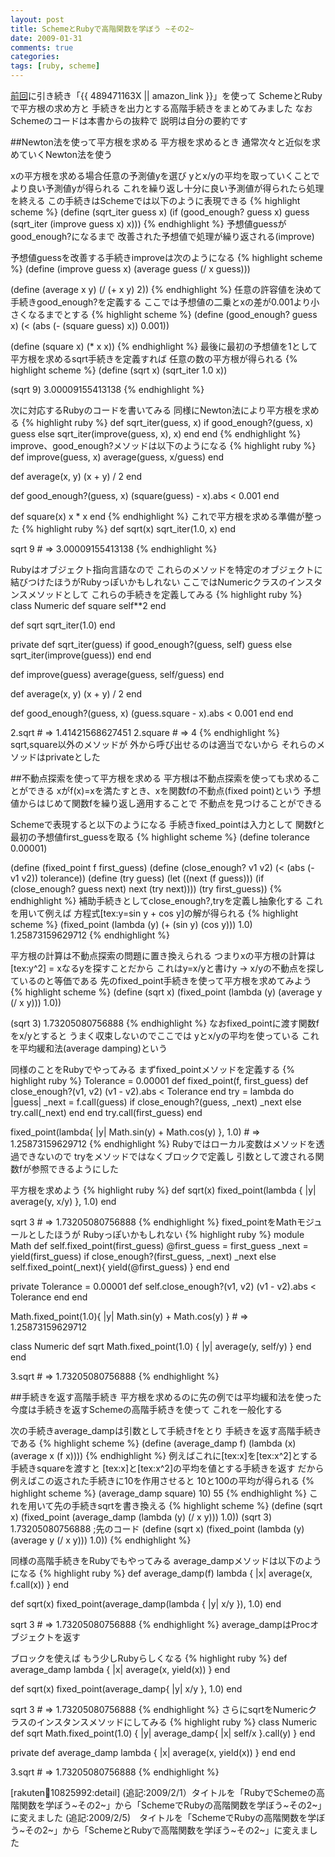```yaml
---
layout: post
title: SchemeとRubyで高階関数を学ぼう ~その2~
date: 2009-01-31
comments: true
categories:
tags: [ruby, scheme]
---
```



[前回](/2009/01/29/Scheme-Ruby/)に引き続き「{{ 489471163X || amazon_link }}」を使って
SchemeとRubyで平方根の求め方と
手続きを出力とする高階手続きをまとめてみました
なおSchemeのコードは本書からの抜粋で
説明は自分の要約です

##Newton法を使って平方根を求める
平方根を求めるとき
通常次々と近似を求めていくNewton法を使う

xの平方根を求める場合任意の予測値yを選び
yとx/yの平均を取っていくことでより良い予測値yが得られる
これを繰り返し十分に良い予測値が得られたら処理を終える
この手続きはSchemeでは以下のように表現できる
{% highlight scheme %}
 (define (sqrt_iter guess x)
 	(if (good_enough? guess x)
 	     guess
 	     (sqrt_iter (improve guess x)
 			      x)))
{% endhighlight %}
予想値guessがgood_enough?になるまで
改善された予想値で処理が繰り返される(improve)

予想値guessを改善する手続きimproveは次のようになる
{% highlight scheme %}
 (define (improve guess x)
 	(average guess (/ x guess)))
 
 (define (average x y)
 	(/ (+ x y) 2))
{% endhighlight %}
任意の許容値を決めて手続きgood_enough?を定義する
ここでは予想値の二乗とxの差が0.001より小さくなるまでとする
{% highlight scheme %}
 (define (good_enough? guess x)
 	(< (abs (- (square guess) x)) 0.001))
 	
 (define (square x)
 	(* x x))
{% endhighlight %}
最後に最初の予想値を1として
平方根を求めるsqrt手続きを定義すれば
任意の数の平方根が得られる
{% highlight scheme %}
 (define (sqrt x)
 	(sqrt_iter 1.0 x))
 
 (sqrt 9)
 3.00009155413138
{% endhighlight %}

次に対応するRubyのコードを書いてみる
同様にNewton法により平方根を求める
{% highlight ruby %}
 def sqrt_iter(guess, x)
   if good_enough?(guess, x)
     guess
   else
     sqrt_iter(improve(guess, x), x)
   end
 end
{% endhighlight %}
improve、good_enough?メソッドは以下のようになる
{% highlight ruby %}
 def improve(guess, x)
   average(guess, x/guess)
 end
 
 def average(x, y)
   (x + y) / 2
 end
 
 def good_enough?(guess, x)
   (square(guess) - x).abs < 0.001
 end
 
 def square(x)
   x * x
 end
{% endhighlight %}
これで平方根を求める準備が整った
{% highlight ruby %}
 def sqrt(x)
   sqrt_iter(1.0, x)
 end
 
 sqrt 9 # => 3.00009155413138
{% endhighlight %}

Rubyはオブジェクト指向言語なので
これらのメソッドを特定のオブジェクトに
結びつけたほうがRubyっぽいかもしれない
ここではNumericクラスのインスタンスメソッドとして
これらの手続きを定義してみる
{% highlight ruby %}
 class Numeric
   def square
     self**2
   end
   
   def sqrt
     sqrt_iter(1.0)
   end
   
   private
   def sqrt_iter(guess)
     if good_enough?(guess, self)
       guess
     else
       sqrt_iter(improve(guess))
     end
   end
   
   def improve(guess)
     average(guess, self/guess)
   end
   
   def average(x, y)
     (x + y) / 2
   end
   
   def good_enough?(guess, x)
     (guess.square - x).abs < 0.001
   end
 end
 
 2.sqrt # => 1.41421568627451
 2.square # => 4
{% endhighlight %}
sqrt,square以外のメソッドが
外から呼び出せるのは適当でないから
それらのメソッドはprivateとした

##不動点探索を使って平方根を求める
平方根は不動点探索を使っても求めることができる
xがf(x)=xを満たすとき、xを関数fの不動点(fixed point)という
予想値からはじめて関数fを繰り返し適用することで
不動点を見つけることができる

Schemeで表現すると以下のようになる
手続きfixed_pointは入力として
関数fと最初の予想値first_guessを取る
{% highlight scheme %}
(define tolerance 0.00001)
 
 (define (fixed_point f first_guess)
 	(define (close_enough? v1 v2)
 		(< (abs (- v1 v2)) tolerance))
 	(define (try guess)
 		(let ((next (f guess)))
 			(if (close_enough? guess next)
 			     next
 			    (try next))))
 	(try first_guess))
{% endhighlight %}
補助手続きとしてclose_enough?,tryを定義し抽象化する
これを用いて例えば
方程式[tex:y=sin y + cos y]の解が得られる
{% highlight scheme %}
 (fixed_point (lambda (y) (+ (sin y) (cos y)))
 		 1.0)
 1.25873159629712
{% endhighlight %}

平方根の計算は不動点探索の問題に置き換えられる
つまりxの平方根の計算は[tex:y^2] = xなるyを探すことだから
これはy=x/yと書けy -> x/yの不動点を探しているのと等価である
先のfixed_point手続きを使って平方根を求めてみよう
{% highlight scheme %}
 (define (sqrt x)
 	(fixed_point (lambda (y) (average y (/ x y)))
 		1.0))
 		
 (sqrt 3)
 1.73205080756888
{% endhighlight %}
なおfixed_pointに渡す関数fをx/yとすると
うまく収束しないのでここでは
yとx/yの平均を使っている
これを平均緩和法(average damping)という

同様のことをRubyでやってみる
まずfixed_pointメソッドを定義する
{% highlight ruby %}
 Tolerance = 0.00001
 def fixed_point(f, first_guess)
   def close_enough?(v1, v2)
     (v1 - v2).abs < Tolerance
   end
   try = lambda do |guess|
     _next = f.call(guess)
     if close_enough?(guess, _next)
       _next
     else
       try.call(_next)
     end
   end
   try.call(first_guess)
 end
 
 fixed_point(lambda{ |y| Math.sin(y) + Math.cos(y) }, 1.0) # =>  1.25873159629712
{% endhighlight %}
Rubyではローカル変数はメソッドを透過できないので
tryをメソッドではなくブロックで定義し
引数として渡される関数fが参照できるようにした

平方根を求めよう
{% highlight ruby %}
 def sqrt(x)
   fixed_point(lambda { |y| average(y, x/y) }, 1.0)
 end
 
 sqrt 3 # => 1.73205080756888
{% endhighlight %}
fixed_pointをMathモジュールとしたほうが
Rubyっぽいかもしれない
{% highlight ruby %}
 module Math
   def self.fixed_point(first_guess)
     @first_guess = first_guess
     _next = yield(first_guess)
     if close_enough?(first_guess, _next)
       _next
     else
       self.fixed_point(_next){ yield(@first_guess) }
     end
   end
 
   private
   Tolerance = 0.00001
   def self.close_enough?(v1, v2)
     (v1 - v2).abs < Tolerance
   end
 end
 
 Math.fixed_point(1.0){ |y| Math.sin(y) + Math.cos(y) } # => 1.25873159629712
 
 class Numeric
   def sqrt
     Math.fixed_point(1.0) { |y| average(y, self/y) }
   end
 end
 
 3.sqrt # => 1.73205080756888
{% endhighlight %}

##手続きを返す高階手続き
平方根を求めるのに先の例では平均緩和法を使った
今度は手続きを返すSchemeの高階手続きを使って
これを一般化する

次の手続きaverage_dampは引数として手続きfをとり
手続きを返す高階手続きである
{% highlight scheme %}
 (define (average_damp f)
	(lambda (x) (average x (f x))))
{% endhighlight %}
例えばこれに[tex:x]を[tex:x^2]とする手続きsquareを渡すと
[tex:x]と[tex:x^2]の平均を値とする手続きを返す
だから例えばこの返された手続きに10を作用させると
10と100の平均が得られる
{% highlight scheme %}
(average_damp square) 10)
55
{% endhighlight %}
これを用いて先の手続きsqrtを書き換える
{% highlight scheme %}
 (define (sqrt x)
	(fixed_point (average_damp (lambda (y) (/ x y)))
				 1.0))
 (sqrt 3)
 1.73205080756888
;先のコード
(define (sqrt x)
	(fixed_point (lambda (y) (average y (/ x y)))
		1.0))
{% endhighlight %}

同様の高階手続きをRubyでもやってみる
average_dampメソッドは以下のようになる
{% highlight ruby %}
 def average_damp(f)
   lambda { |x| average(x, f.call(x)) }
 end
 
 def sqrt(x)
   fixed_point(average_damp(lambda { |y| x/y }), 1.0)
 end
 
 sqrt 3 # => 1.73205080756888
{% endhighlight %}
average_dampはProcオブジェクトを返す

ブロックを使えば
もう少しRubyらしくなる
{% highlight ruby %}
 def average_damp
   lambda { |x| average(x, yield(x)) }
 end
 
 def sqrt(x)
   fixed_point(average_damp{ |y| x/y }, 1.0)
 end
 
 sqrt 3 # => 1.73205080756888
{% endhighlight %}
さらにsqrtをNumericクラスのインスタンスメソッドにしてみる
{% highlight ruby %}
 class Numeric
   def sqrt
     Math.fixed_point(1.0) { |y| average_damp{ |x| self/x }.call(y) }
   end
   
   private
   def average_damp
     lambda { |x| average(x, yield(x)) }
   end
 end
 
 3.sqrt # => 1.73205080756888
{% endhighlight %}

[rakuten:book:10825992:detail]
(追記:2009/2/1）タイトルを「RubyでSchemeの高階関数を学ぼう~その2~」から「SchemeでRubyの高階関数を学ぼう~その2~」に変えました
(追記:2009/2/5)　タイトルを「SchemeでRubyの高階関数を学ぼう~その2~」から「SchemeとRubyで高階関数を学ぼう~その2~」に変えました
